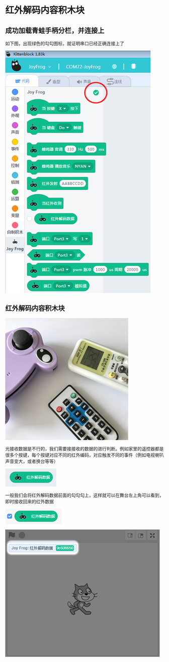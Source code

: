 # 红外解码内容积木块

## 成功加载青蛙手柄分栏，并连接上

如下图，出现绿色的勾勾图标，就证明串口已经正确连接上了

![](./images/c03_01.png)

## 红外解码内容积木块

![](./images/c03_27.png)

光接收数据是不行的，我们需要接接收的数据的进行判断。例如家里的遥控器都是很多个按键，每个按键对应不同的红外编码，对应触发不同的事件（例如电视喇叭声音变大，或者换台等等）

![](./images/c03_08.png)

一般我们会将红外解码数据前面的勾勾勾上，这样就可以在舞台左上角可以看到，即时接收回来的红外数据

![](./images/c03_09.png)

![](./images/c03_10.png)

